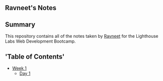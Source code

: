 ## Ravneet's Notes
## Summary 
This repository contains all of the notes taken by [Ravneet](https://github.com/sonder03) for the Lighthouse Labs Web Development Bootcamp.
##  'Table of Contents' 
* [Week 1](/Week_1)
  * [Day 1](/Week_1/Day_1)
